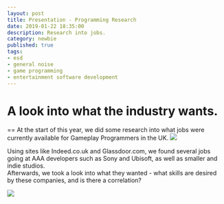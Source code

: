 ```yaml
---
layout: post
title: Presentation - Programming Research
date: 2019-01-22 18:35:00
description: Research into jobs.
category: newbie
published: true
tags: 
- esd
- general noise
- game programming
- entertainment software development
---
```


<h1> A look into what the industry wants. </h1>
==
At the start of this year, we did some research into what jobs were currently available for
Gameplay Programmers in the UK.

<img class="col three" src="{{ site.baseurl }}/img/Gameplayprogrammingtitle.png">

Using sites like Indeed.co.uk and Glassdoor.com, we found several jobs going at AAA developers
such as Sony and Ubisoft, as well as smaller and indie studios.
<br>
Afterwards, we took a look into what they wanted - what skills are desired by these companies,
and is there a correlation?



<img class="col three" src="{{ site.baseurl }}/img/gameplayprogrammingsony.PNG">

